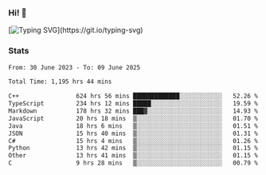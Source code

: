 ### Hi!  👋

[![Typing SVG](https://readme-typing-svg.herokuapp.com?font=Fira+Code&pause=1000&width=435&lines=Hello!+I'm+Texiwustion.)](https://git.io/typing-svg)

### Stats

<!--START_SECTION:waka-->

```txt
From: 30 June 2023 - To: 09 June 2025

Total Time: 1,195 hrs 44 mins

C++                624 hrs 56 mins █████████████░░░░░░░░░░░░   52.26 %
TypeScript         234 hrs 12 mins █████░░░░░░░░░░░░░░░░░░░░   19.59 %
Markdown           178 hrs 32 mins ███▓░░░░░░░░░░░░░░░░░░░░░   14.93 %
JavaScript         20 hrs 18 mins  ▒░░░░░░░░░░░░░░░░░░░░░░░░   01.70 %
Java               18 hrs 6 mins   ▒░░░░░░░░░░░░░░░░░░░░░░░░   01.51 %
JSON               15 hrs 40 mins  ▒░░░░░░░░░░░░░░░░░░░░░░░░   01.31 %
C#                 15 hrs 4 mins   ▒░░░░░░░░░░░░░░░░░░░░░░░░   01.26 %
Python             13 hrs 42 mins  ▒░░░░░░░░░░░░░░░░░░░░░░░░   01.15 %
Other              13 hrs 41 mins  ▒░░░░░░░░░░░░░░░░░░░░░░░░   01.15 %
C                  9 hrs 28 mins   ▒░░░░░░░░░░░░░░░░░░░░░░░░   00.79 %
```

<!--END_SECTION:waka-->
